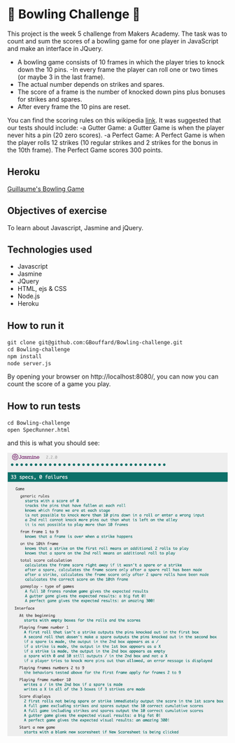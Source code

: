 
:bowling: Bowling Challenge :bowling:
=================

This project is the week 5 challenge from Makers Academy. The task was to count and sum the scores of a bowling game for one player in JavaScript and make an interface in JQuery.

- A bowling game consists of 10 frames in which the player tries to knock down the 10 pins. 
-In every frame the player can roll one or two times (or maybe 3 in the last frame).
- The actual number depends on strikes and spares. 
- The score of a frame is the number of knocked down pins plus bonuses for strikes and spares. 
- After every frame the 10 pins are reset. 

You can find the scoring rules on this wikipedia [link](http://en.wikipedia.org/wiki/Ten-pin_bowling). It was suggested that our tests should include:
-a Gutter Game: a Gutter Game is when the player never hits a pin (20 zero scores).
-a Perfect Game: A Perfect Game is when the player rolls 12 strikes (10 regular strikes and 2 strikes for the bonus in the 10th frame). The Perfect Game scores 300 points.

Heroku
----
[Guillaume's Bowling Game]()

Objectives of exercise
----
To learn about Javascript, Jasmine and jQuery.

Technologies used
----
- Javascript
- Jasmine
- JQuery
- HTML, ejs & CSS
- Node.js
- Heroku

How to run it
----
```
git clone git@github.com:GBouffard/Bowling-challenge.git
cd Bowling-challenge
npm install
node server.js
```
By opening your browser on http://localhost:8080/, you can now you can count the score of a game you play.

How to run tests
----
```
cd Bowling-challenge
open SpecRunner.html
```

and this is what you should see:

![](public/Jasmine_tests.png)